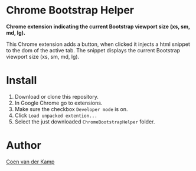 # Chrome Bootstrap Helper

**Chrome extension indicating the current Bootstrap viewport size (xs, sm, md, lg).**

This Chrome extension adds a button, when clicked it injects a html snippet to the dom of the active tab. 
The snippet displays the current Bootstrap viewport size (xs, sm, md, lg).

# Install

1. Download or clone this repository. 
2. In Google Chrome go to extensions.
3. Make sure the checkbox `Developer mode` is on.
4. Click `Load unpacked extention...`
5. Select the just downloaded `ChromeBootstrapHelper` folder.


# Author

[Coen van der Kamp](cvanderkamp@gmail.com)
